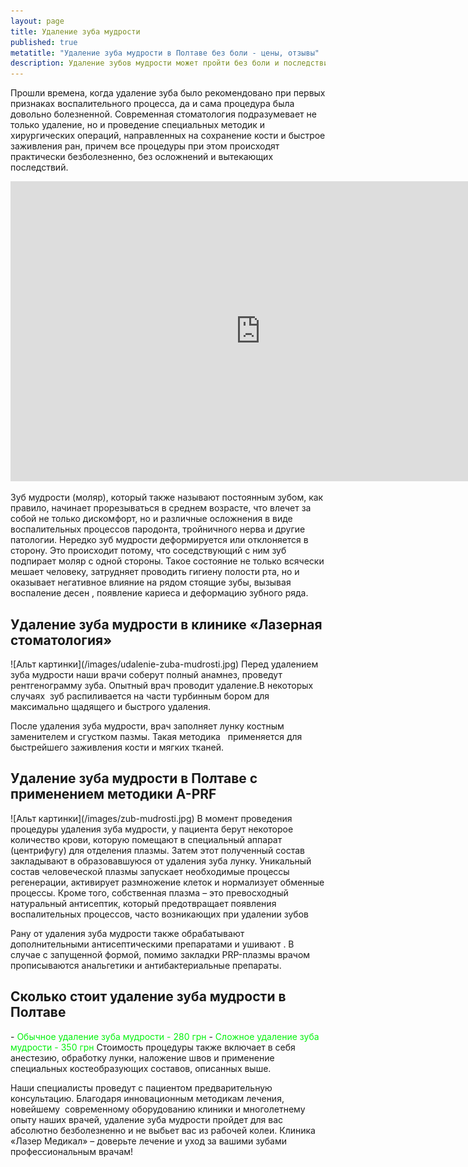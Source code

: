 ```yaml
---
layout: page
title: Удаление зуба мудрости
published: true
metatitle: "Удаление зуба мудрости в Полтаве без боли - цены, отзывы"
description: Удаление зубов мудрости может пройти без боли и последствий. Обратитесь к стоматологу в Полтаве, чтобы вырвать зуб мудрости качественно и недорого.
---
```


Прошли времена, когда удаление зуба было рекомендовано при первых признаках воспалительного процесса, да и сама процедура была довольно болезненной. Современная стоматология подразумевает не только удаление, но и проведение специальных методик и хирургических операций, направленных на сохранение кости и быстрое заживления ран, причем все процедуры при этом происходят практически безболезненно, без осложнений и вытекающих последствий.
<iframe width="800" height="480" src="https://www.youtube.com/embed/7joMg3nfd88" frameborder="0" allowfullscreen></iframe>

Зуб мудрости (моляр), который также называют постоянным зубом, как правило, начинает прорезываться в среднем возрасте, что влечет за собой не только дискомфорт, но и различные осложнения в виде воспалительных процессов пародонта, тройничного нерва и другие патологии. Нередко зуб мудрости деформируется или отклоняется в сторону. Это происходит потому, что соседствующий с ним зуб подпирает моляр с одной стороны. Такое состояние не только всячески мешает человеку, затрудняет проводить гигиену полости рта, но и оказывает негативное влияние на рядом стоящие зубы, вызывая воспаление десен , появление кариеса и деформацию зубного ряда.
<h2>Удаление зуба мудрости в клинике «Лазерная стоматология»</h2>
<span class="image left">![Альт картинки](/images/udalenie-zuba-mudrosti.jpg)</span>
Перед удалением зуба мудрости наши врачи соберут полный анамнез, проведут рентгенограмму зуба. Опытный врач проводит удаление.В некоторых случаях  зуб распиливается на части турбинным бором для максимально щадящего и быстрого удаления.


После удаления зуба мудрости, врач заполняет лунку костным заменителем и сгустком пазмы. Такая методика   применяется для быстрейшего заживления кости и мягких тканей.
<h2>Удаление зуба мудрости в Полтаве с применением методики А-PRF</h2>
<span class="image right">![Альт картинки](/images/zub-mudrosti.jpg)</span>
В момент проведения процедуры удаления зуба мудрости, у пациента берут некоторое количество крови, которую помещают в специальный аппарат (центрифугу) для отделения плазмы. Затем этот полученный состав закладывают в образовавшуюся от удаления зуба лунку. Уникальный состав человеческой плазмы запускает необходимые процессы регенерации, активирует размножение клеток и нормализует обменные процессы. Кроме того, собственная плазма – это превосходный натуральный антисептик, который предотвращает появления воспалительных процессов, часто возникающих при удалении зубов

Рану от удаления зуба мудрости также обрабатывают дополнительными антисептическими препаратами и ушивают . В случае с запущенной формой, помимо закладки PRP-плазмы врачом прописываются анальгетики и антибактериальные препараты.
<h2>Сколько стоит удаление зуба мудрости в Полтаве</h2>
- <font color="#06f10f">Обычное удаление зуба мудрости - 280 грн</font>
- <font color="#06f10f">Сложное удаление зуба мудрости - 350 грн</font>
Стоимость процедуры также включает в себя анестезию, обработку лунки, наложение швов и применение специальных костеобразующих составов, описанных выше.

Наши специалисты проведут с пациентом предварительную консультацию. Благодаря инновационным методикам лечения, новейшему  современному оборудованию клиники и многолетнему опыту наших врачей, удаление зуба мудрости пройдет для вас абсолютно безболезненно и не выбьет вас из рабочей колеи. Клиника «Лазер Медикал» – доверьте лечение и уход за вашими зубами профессиональным врачам!

